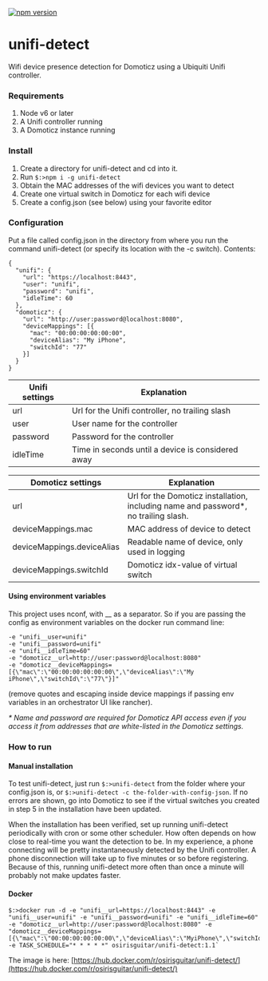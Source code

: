 [![npm version](https://badge.fury.io/js/unifi-detect.svg)](https://badge.fury.io/js/unifi-detect)

# unifi-detect

Wifi device presence detection for Domoticz using a Ubiquiti Unifi controller.

### Requirements

1. Node v6 or later
2. A Unifi controller running
3. A Domoticz instance running

### Install

1. Create a directory for unifi-detect and cd into it.
2. Run `$:>npm i -g unifi-detect`
3. Obtain the MAC addresses of the wifi devices you want to detect
4. Create one virtual switch in Domoticz for each wifi device
5. Create a config.json (see below) using your favorite editor

### Configuration

Put a file called config.json in the directory from where you run the command unifi-detect (or specify its location with the -c switch). Contents:

```
{
  "unifi": {
    "url": "https://localhost:8443",
    "user": "unifi",
    "password": "unifi",
    "idleTime": 60
  },
  "domoticz": {
    "url": "http://user:password@localhost:8080",
    "deviceMappings": [{
      "mac": "00:00:00:00:00:00",
      "deviceAlias": "My iPhone",
      "switchId": "77"
    }]
  }
}
```

| Unifi settings | Explanation |
| ------|-|
| url | Url for the Unifi controller, no trailing slash |
| user | User name for the controller |
| password | Password for the controller |
| idleTime | Time in seconds until a device is considered away |

| Domoticz settings | Explanation |
| -------- |-|
| url | Url for the Domoticz installation, including name and password*, no trailing slash. |
| deviceMappings.mac | MAC address of device to detect |
| deviceMappings.deviceAlias | Readable name of device, only used in logging |
| deviceMappings.switchId | Domoticz idx-value of virtual switch |

#### Using environment variables

This project uses nconf, with __ as a separator. So if you are passing the config as environment variables on the docker run command line:

```-e "unifi__url=https://localhost:8443"
-e "unifi__user=unifi"
-e "unifi__password=unifi"
-e "unifi__idleTime=60"
-e "domoticz__url=http://user:password@localhost:8080"
-e "domoticz__deviceMappings=[{\"mac\":\"00:00:00:00:00:00\",\"deviceAlias\":\"My iPhone\",\"switchId\":\"77\"}]"
```

(remove quotes and escaping inside device mappings if passing env variables in an orchestrator UI like rancher).

_* Name and password are required for Domoticz API access even if you access it from addresses that are white-listed in the Domoticz settings._

### How to run

#### Manual installation

To test unifi-detect, just run `$:>unifi-detect` from the folder where your config.json is, or `$:>unifi-detect -c the-folder-with-config-json`. If no errors are shown, go into Domoticz to see if the virtual switches you created in step 5 in the installation have been updated.

When the installation has been verified, set up running unifi-detect periodically with cron or some other scheduler. How often depends on how close to real-time you want the detection to be. In my experience, a phone connecting will be pretty instantaneously detected by the Unifi controller. A phone disconnection will take up to five minutes or so before registering. Because of this, running unifi-detect more often than once a minute will probably not make updates faster.

#### Docker

    $:>docker run -d -e "unifi__url=https://localhost:8443" -e "unifi__user=unifi" -e "unifi__password=unifi" -e "unifi__idleTime=60" -e "domoticz__url=http://user:password@localhost:8080" -e "domoticz__deviceMappings=[{\"mac\":\"00:00:00:00:00:00\",\"deviceAlias\":\"MyiPhone\",\"switchId\":\"77\"}]" -e TASK_SCHEDULE="* * * * *" osirisguitar/unifi-detect:1.1`

The image is here: [https://hub.docker.com/r/osirisguitar/unifi-detect/](https://hub.docker.com/r/osirisguitar/unifi-detect/)